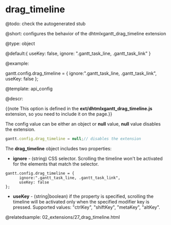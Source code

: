 drag_timeline
=============

@todo:
	check the autogenerated stub


@short: 
configures the behavior of the dhtmlxgantt_drag_timeline extension
	

@type: object

@default:{ useKey: false, ignore: ".gantt_task_line, .gantt_task_link" }

@example:

gantt.config.drag_timeline = {
      ignore:".gantt_task_line, .gantt_task_link",
      useKey: false
};


@template:	api_config

@descr:

{{note This option is defined in the **ext/dhtmlxgantt_drag_timeline.js** extension, so you need to include it on the page.}}

The config value can be either an object or **null** value, **null** value disables the extension.
~~~js
gantt.config.drag_timeline = null;// disables the extension
~~~

The **drag_timeline** object includes two properties:

- **ignore** - (string) CSS selector. Scrolling the timeline won't be activated for the elements that match the selector.

~~~
gantt.config.drag_timeline = {
      ignore:".gantt_task_line, .gantt_task_link",
      useKey: false
};
~~~

- **useKey** - (string|boolean) if the property is specified, scrolling the timeline will be activated only when the specified modifier key is pressed. Supported values: "ctrlKey", "shiftKey", "metaKey", "altKey".


@relatedsample:
	02_extensions/27_drag_timeline.html